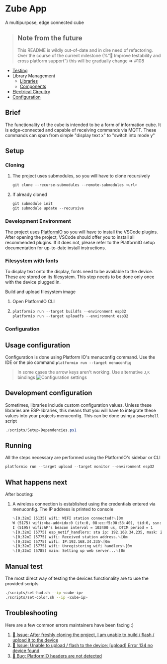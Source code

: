 # Zube App

A multipurpose, edge connected cube

> ## Note from the future
> 
> This README is wildly out-of-date and in dire need of refactoring. Over the course of the current milestone (%"🧪 Improve testability and cross platform support") this will be gradually change => #108

* [Testing](./test)
* Library Management
  * [Libraries](./lib)
  * [Components](./components)
* [Electrical Circuitry](./circuits/)
* [Configuration](./config)

<!-- old readme below -->

## Brief

The functionality of the cube is intended to be a form of information cube. It is edge-connected and capable of receiving commands via MQTT. These commands can span from simple "display text x" to "switch into mode y"

## Setup

### Cloning

1. The project uses submodules, so you will have to clone recursively
   ```powershell
   git clone --recurse-submodules --remote-submodules <url>
   ```
1. If already cloned
   ```powershell
   git submodule init
   git submodule update --recursive
   ```

### Development Environment

The project uses [PlatformIO](https://platformio.org/) so you will have to install the VSCode plugins. After opening the project, VSCode should offer you to install all recommended plugins. If it does not, please refer to the PlatformIO setup documentation for up-to-date install instructions.


### Filesystem with fonts

To display text onto the display, fonts need to be available to the device. These are stored on its filesystem. This step needs to be done only once with the device plugged in.

Build and upload filesystem image
1. Open PlatformIO CLI
1. ```powershell
   platformio run --target buildfs --environment esp32
   platformio run --target uploadfs --environment esp32
   ```

### Configuration

## Usage configuration

Configuration is done using Platform IO's menuconfig command. Use the IDE or the pio command
`platformio run --target menuconfig`

> In some cases the arrow keys aren't working. Use alternative `J`,`K` bindings
![Configuration settings](./images/configurations.jpg)

## **Development** configuration

Sometimes, libraries include custom configuration values. Unless these libraries are ESP-libraries, this means that you will have to integrate these values into your projects menuconfig. This can be done using a `powershell` script
```powershell
./scripts/Setup-Dependencies.ps1
```


## Running

All the steps necessary are performed using the PlatformIO's sidebar or CLI

```powershell
platformio run --target upload --target monitor --environment esp32
```

## What happens next

After booting:
1. A wireless connection is established using the credentials entered via menuconfig. The IP address is printed to console
   ```txt
   ␛[0;32mI (5135) wifi: WIFI station connected!␛[0m
   W (5175) wifi:<ba-add>idx:0 (ifx:0, 08:ec:f5:90:53:40), tid:0, ssn:2, winSize:64
   I (5195) wifi:AP's beacon interval = 102400 us, DTIM period = 1
   ␛[0;32mI (5775) esp_netif_handlers: sta ip: 192.168.34.235, mask: 255.255.252.0, gw: 192.168.32.1␛[0m
   ␛[0;32mI (5775) wifi: Received station address.␛[0m
   ␛[0;32mI (5775) wifi: IP:192.168.34.235␛[0m
   ␛[0;32mI (5775) wifi: Unregistering wifi handlers␛[0m
   ␛[0;32mI (5785) main: Setting up web server...␛[0m
   ```

## Manual test

The most direct way of testing the devices functionality are to use the provided scripts

```bash
./scripts/set-hud.sh --ip <cube-ip>
./scripts/set-color.sh --ip <cube-ip>
```


## Troubleshooting

Here are a few common errors maintainers have been facing :)

1. [🐞 Issue: After freshly cloning the project, I am unable to build / flash / upload it to the device](#83)
1. [🐞 Issue: Unable to upload / flash to the device: [upload] Error 134 no device found](#84)
1. [🐞 Bug: PlatformIO headers are not detected](#75)